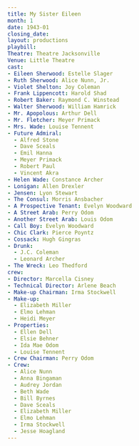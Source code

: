 ```yaml
---
title: My Sister Eileen
month: 1
date: 1943-01
closing_date:
layout: productions
playbill:
Theatre: Theatre Jacksonville
Venue: Little Theatre
cast:
- Eileen Sherwood: Estelle Slager
- Ruth Sherwood: Alice Nunn, Jr.
- Violet Shelton: Joy Coleman
- Frank Lippencott: Harold Shad
- Robert Baker: Raymond C. Winstead
- Walter Sherwood: William Hamrick
- Mr. Apopolous: Arthur Dell
- Mr. Fletcher: Meyer Primack
- Mrs. Wade: Louise Tennent
- Future Admiral:
  - Alfred Stone
  - Dave Sceals
  - Emil Hanna
  - Meyer Primack
  - Robert Paul
  - Vincent Akra
- Helen Wade: Constance Archer
- Lonigan: Allen Drexler
- Jensen: Lyon Stewart
- The Consul: Morris Ansbacher
- A Prospective Tenant: Evelyn Woodward
- A Street Arab: Perry Odom
- Another Street Arab: Louis Odom
- Call Boy: Evelyn Woodward
- Chic Clark: Pierce Poyntz
- Cossack: Hugh Gingras
- Drunk:
  - J.C. Coleman
  - Leonard Archer
- The Wreck: Leo Thedford
crew:
- Director: Marcella Cisney
- Technical Director: Arlene Beach
- Make-up Chairman: Irma Stockwell
- Make-up:
  - Elizabeth Miller
  - Elmo Lehman
  - Heidi Meyer
- Properties:
  - Ellen Dell
  - Elsie Behner
  - Ida Mae Odom
  - Louise Tennent
- Crew Chairman: Perry Odom
- Crew:
  - Alice Nunn
  - Anna Bingaman
  - Audrey Jordan
  - Beth Wade
  - Bill Byrnes
  - Dave Sceals
  - Elizabeth Miller
  - Elmo Lehman
  - Irma Stockwell
  - Jesse Hoagland
---
```


